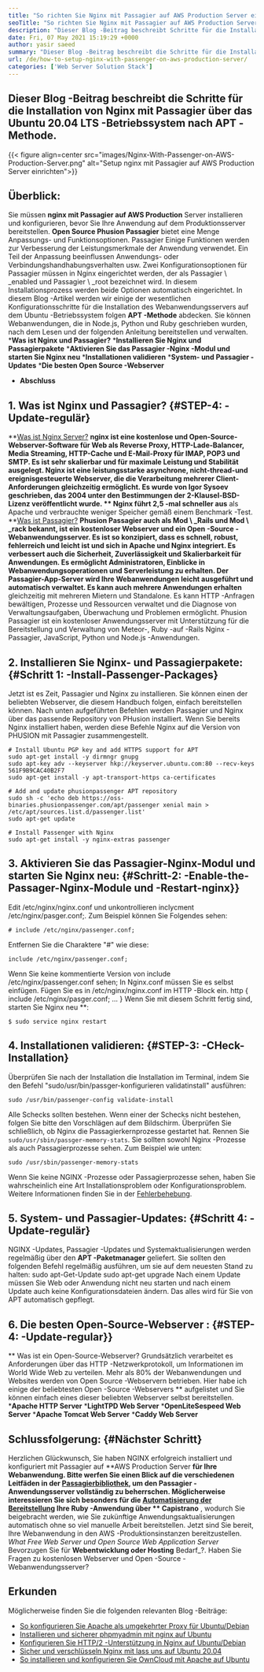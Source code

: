 ```yaml
---
title: "So richten Sie Nginx mit Passagier auf AWS Production Server ein" 
seoTitle: "So richten Sie Nginx mit Passagier auf AWS Production Server ein" 
description: "Dieser Blog -Beitrag beschreibt Schritte für die Installation von Nginx mit Passagier über das Ubuntu 20.04 LTS -Betriebssystem nach der APT -Methode." 
date: Fri, 07 May 2021 15:19:29 +0000
author: yasir saeed
summary: "Dieser Blog -Beitrag beschreibt die Schritte für die Installation von Nginx mit Passagier über das Ubuntu 20.04 LTS -Betriebssystem nach APT -Methode." 
url: /de/how-to-setup-nginx-with-passenger-on-aws-production-server/
categories: ['Web Server Solution Stack']
---
```


## Dieser Blog -Beitrag beschreibt die Schritte für die Installation von Nginx mit Passagier über das Ubuntu 20.04 LTS -Betriebssystem nach APT -Methode.

{{< figure align=center src="images/Nginx-With-Passenger-on-AWS-Production-Server.png" alt="Setup nginx mit Passagier auf AWS Production Server einrichten">}}


## **Überblick**:
Sie müssen **nginx mit Passagier auf AWS Production**  Server installieren und konfigurieren, bevor Sie Ihre Anwendung auf dem Produktionsserver bereitstellen.
**Open Source Phusion Passagier**  bietet eine Menge Anpassungs- und Funktionsoptionen. Passagier Einige Funktionen werden zur Verbesserung der Leistungsmerkmale der Anwendung verwendet. Ein Teil der Anpassung beeinflussen Anwendungs- oder Verbindungshandhabungsverhalten usw. Zwei Konfigurationsoptionen für Passagier müssen in Nginx eingerichtet werden, der als Passagier \ _enabled und Passagier \ _root bezeichnet wird. In diesem Installationsprozess werden beide Optionen automatisch eingerichtet.
In diesem Blog -Artikel werden wir einige der wesentlichen Konfigurationsschritte für die Installation des Webanwendungsservers auf dem Ubuntu -Betriebssystem folgen **APT -Methode**  abdecken. Sie können Webanwendungen, die in Node.js, Python und Ruby geschrieben wurden, nach dem Lesen und der folgenden Anleitung bereitstellen und verwalten.
  ***Was ist Nginx und Passagier?** 
  ***Installieren Sie Nginx und Passagierpakete** 
  ***Aktivieren Sie das Passagier -Nginx -Modul und starten Sie Nginx neu** 
  ***Installationen validieren** 
  ***System- und Passagier -Updates** 
  ***Die besten Open Source -Webserver** 
  * **Abschluss**

## 1. Was ist Nginx und Passagier?   {#STEP-4: -Update-regulär}
**[Was ist Nginx Server?][1]  **nginx ist eine kostenlose und Open-Source-Webserver-Software für Web als Reverse Proxy, HTTP-Lade-Balancer, Media Streaming, HTTP-Cache und E-Mail-Proxy für IMAP, POP3 und SMTP. Es ist sehr skalierbar und für maximale Leistung und Stabilität ausgelegt. Nginx ist eine leistungsstarke asynchrone, nicht-thread-und ereignisgesteuerte Webserver, die die Verarbeitung mehrerer Client-Anforderungen gleichzeitig ermöglicht. Es wurde von Igor Sysoev geschrieben, das 2004 unter den Bestimmungen der 2-Klausel-BSD-Lizenz veröffentlicht wurde. **  Nginx führt 2,5 -mal schneller aus**  als Apache und verbrauchte weniger Speicher gemäß einem Benchmark -Test.
**[Was ist Passagier?][2]  **Phusion Passagier auch als Mod \ _Rails und Mod \ _rack bekannt, ist ein kostenloser Webserver und ein Open -Source -Webanwendungsserver. Es ist so konzipiert, dass es schnell, robust, fehlerreich und leicht ist und sich in Apache und Nginx integriert. Es verbessert auch die Sicherheit, Zuverlässigkeit und Skalierbarkeit für Anwendungen. Es ermöglicht Administratoren, Einblicke in Webanwendungsoperationen und Serverleistung zu erhalten. Der Passagier-App-Server wird Ihre Webanwendungen leicht ausgeführt und automatisch verwaltet. Es kann auch mehrere Anwendungen erhalten**   gleichzeitig mit mehreren Mietern und Standalone. Es kann HTTP -Anfragen bewältigen, Prozesse und Ressourcen verwaltet und die Diagnose von Verwaltungsaufgaben, Überwachung und Problemen ermöglicht. Phusion Passagier ist ein kostenloser Anwendungsserver mit Unterstützung für die Bereitstellung und Verwaltung von Meteor-, Ruby -auf -Rails Nginx -Passagier, JavaScript, Python und Node.js -Anwendungen.

## 2. Installieren Sie Nginx- und Passagierpakete:   {#Schritt 1: -Install-Passenger-Packages}
Jetzt ist es Zeit, Passagier und Nginx zu installieren. Sie können einen der beliebten Webserver, die diesem Handbuch folgen, einfach bereitstellen können. Nach unten aufgeführten Befehlen werden Passagier und Nginx über das passende Repository von PHusion installiert. Wenn Sie bereits Nginx installiert haben, werden diese Befehle Nginx auf die Version von PHUSION mit Passagier zusammengestellt.
```
# Install Ubuntu PGP key and add HTTPS support for APT
sudo apt-get install -y dirmngr gnupg
sudo apt-key adv --keyserver hkp://keyserver.ubuntu.com:80 --recv-keys 561F9B9CAC40B2F7
sudo apt-get install -y apt-transport-https ca-certificates

# Add and update phusionpassenger APT repository
sudo sh -c 'echo deb https://oss-binaries.phusionpassenger.com/apt/passenger xenial main > /etc/apt/sources.list.d/passenger.list'
sudo apt-get update

# Install Passenger with Nginx
sudo apt-get install -y nginx-extras passenger
```

## 3. Aktivieren Sie das Passagier-Nginx-Modul und starten Sie Nginx neu:   {#Schritt-2: -Enable-the-Passager-Nginx-Module und -Restart-nginx}}
Edit /etc/nginx/nginx.conf und unkontrollieren inclycment /etc/nginx/pasger.conf;. Zum Beispiel können Sie Folgendes sehen:
```
# include /etc/nginx/passenger.conf;
```
Entfernen Sie die Charaktere "#" wie diese:
```
include /etc/nginx/passenger.conf;
```
Wenn Sie keine kommentierte Version von include /etc/nginx/passenger.conf sehen; In Nginx.conf müssen Sie es selbst einfügen. Fügen Sie es in /etc/nginx/nginx.conf im HTTP -Block ein.
http {
    include /etc/nginx/pasger.conf;
    ...
}
Wenn Sie mit diesem Schritt fertig sind, starten Sie Nginx neu **:
```
$ sudo service nginx restart
```

## 4. Installationen validieren:   {#STEP-3: -CHeck-Installation}
Überprüfen Sie nach der Installation die Installation im Terminal, indem Sie den Befehl "sudo/usr/bin/passger-konfigurieren validatinstall" ausführen:
```
sudo /usr/bin/passenger-config validate-install
```
Alle Schecks sollten bestehen. Wenn einer der Schecks nicht bestehen, folgen Sie bitte den Vorschlägen auf dem Bildschirm.
Überprüfen Sie schließlich, ob Nginx die Passagierkernprozesse gestartet hat. Rennen Sie `sudo/usr/sbin/passger-memory-stats`. Sie sollten sowohl Nginx -Prozesse als auch Passagierprozesse sehen. Zum Beispiel wie unten:
```
sudo /usr/sbin/passenger-memory-stats
```
Wenn Sie keine NGINX -Prozesse oder Passagierprozesse sehen, haben Sie wahrscheinlich eine Art Installationsproblem oder Konfigurationsproblem. Weitere Informationen finden Sie in der [Fehlerbehebung][3].

## 5. System- und Passagier-Updates:   {#Schritt 4: -Update-regulär}
NGINX -Updates, Passagier -Updates und Systemaktualisierungen werden regelmäßig über den **APT -Paketmanager**  geliefert. Sie sollten den folgenden Befehl regelmäßig ausführen, um sie auf dem neuesten Stand zu halten:
sudo apt-Get-Update
sudo apt-get upgrade
Nach einem Update müssen Sie Web oder Anwendung nicht neu starten und nach einem Update auch keine Konfigurationsdateien ändern. Das alles wird für Sie von APT automatisch gepflegt.

## 6. **Die besten Open-Source-Webserver** :   {#STEP-4: -Update-regular}}
** Was ist ein Open-Source-Webserver? Grundsätzlich verarbeitet es Anforderungen über das HTTP -Netzwerkprotokoll, um Informationen im World Wide Web zu verteilen.
Mehr als 80% der Webanwendungen und Websites werden von Open Source -Webservern betrieben. Hier habe ich einige der beliebtesten Open -Source -Webservers ** aufgelistet und Sie können einfach eines dieser beliebten Webserver selbst bereitstellen.
  ***Apache HTTP Server** 
  ***LightTPD Web Server** 
  ***OpenLiteSespeed Web Server** 
  ***Apache Tomcat Web Server** 
  ***Caddy Web Server** 

## [][4] Schlussfolgerung:   {#Nächster Schritt}
Herzlichen Glückwunsch, Sie haben NGINX erfolgreich installiert und konfiguriert mit Passagier auf **AWS Production Server  **für Ihre Webanwendung. Bitte werfen Sie einen Blick auf die verschiedenen Leitfäden in der [Passagierbibliothek][5], um den Passagier -Anwendungsserver vollständig zu beherrschen. Möglicherweise interessieren Sie sich besonders für die [Automatisierung der Bereitstellung][6] Ihre Ruby -Anwendung über **  Capistrano** , wodurch Sie beigebracht werden, wie Sie zukünftige Anwendungsaktualisierungen automatisch ohne so viel manuelle Arbeit bereitstellen. Jetzt sind Sie bereit, Ihre Webanwendung in den AWS -Produktionsinstanzen bereitzustellen.
_What Free Web Server und Open Source Web Application Server_ Bevorzugen Sie für **Webentwicklung oder Hosting**  Bedarf_?. Haben Sie Fragen zu kostenlosen Webserver und Open -Source -Webanwendungsserver?

## Erkunden
Möglicherweise finden Sie die folgenden relevanten Blog -Beiträge:
  * [So konfigurieren Sie Apache als umgekehrter Proxy für Ubuntu/Debian][8]
  * [Installieren und sicherer phpmyadmin mit nginx auf Ubuntu][9]
  * [Konfigurieren Sie HTTP/2 -Unterstützung in Nginx auf Ubuntu/Debian][10]
  * [Sicher und verschlüsseln Nginx mit lass uns auf Ubuntu 20.04][11]
  * [So installieren und konfigurieren Sie OwnCloud mit Apache auf Ubuntu][12]

  
[1]: http://nginx.com/
[2]: https://www.phusionpassenger.com/
[3]: https://www.phusionpassenger.com/library/admin/nginx/troubleshooting/
[4]: https://www.phusionpassenger.com/library/walkthroughs/deploy/ruby/aws/nginx/oss/xenial/install_passenger.html#next-step
[5]: https://www.phusionpassenger.com/library/#guides
[6]: https://www.phusionpassenger.com/library/deploy/nginx/automating_app_updates/ruby/
[7]: mailto:yasir.saeed@aspose.com
[8]: https://blog.containerize.com/web-server-solution-stack/how-to-configure-apache-as-a-reverse-proxy-for-ubuntudebian/
[9]: https://blog.containerize.com/web-server-solution-stack/how-to-install-and-secure-phpmyadmin-with-nginx-on-ubuntu/
[10]: https://blog.containerize.com/web-server-solution-stack/how-to-configure-http2-support-in-nginx-on-ubuntudebian/
[11]: https://blog.containerize.com/web-server-solution-stack/how-to-secure-nginx-with-letsencrypt-on-ubuntu-20-04/
[12]: https://blog.containerize.com/backup-and-sync-software/how-to-install-and-configure-owncloud-with-apache-on-ubuntu/
